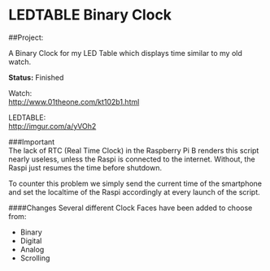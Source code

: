 # LEDTABLE Binary Clock

##Project: 

A Binary Clock for my LED Table which displays time similar to my old watch.  

**Status:** Finished

Watch:  
http://www.01theone.com/kt102b1.html

LEDTABLE:  
http://imgur.com/a/yVOh2    
  
  
###Important  
The lack of RTC (Real Time Clock) in the Raspberry Pi B renders this script nearly useless, unless the Raspi is connected to the internet. Without, the Raspi just resumes the time before shutdown.  

To counter this problem we simply send the current time of the smartphone and set the localtime of the Raspi accordingly at every launch of the script.

####Changes
Several different Clock Faces have been added to choose from:  
- Binary  
- Digital  
- Analog  
- Scrolling  

